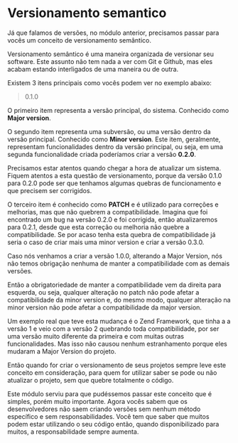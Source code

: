 # Versionamento semantico

Já que falamos de versões, no módulo anterior, precisamos passar para vocês um conceito de versionamento semântico.

Versionamento semântico é uma maneira organizada de versionar seu software. Este assunto não tem nada a ver com Git e Github, mas eles acabam estando interligados de uma maneira ou de outra.

Existem 3 itens principais como vocês podem ver no exemplo abaixo:

> 0.1.0

O primeiro item representa a versão principal, do sistema. Conhecido como **Major version**.

O segundo item representa uma subversão, ou uma versão dentro da versão principal. Conhecido como **Minor version**. Este item, geralmente, representam funcionalidades dentro da versão principal, ou seja, em uma segunda funcionalidade criada poderíamos criar a versão **0.2.0**.

Precisamos estar atentos quando chegar a hora de atualizar um sistema. Fiquem atentos a esta questão de versionamento, porque da versão 0.1.0 para 0.2.0 pode ser que tenhamos algumas quebras de funcionamento e que precisem ser corrigidos.

O terceiro item é conhecido como **PATCH** e é utilizado para correções e melhorias, mas que não quebrem a compatibilidade. Imagina que foi encontrado um bug na versão 0.2.0 e foi corrigida, então atualizaremos para 0.2.1, desde que esta correção ou melhoria não quebre a compatibilidade. Se por acaso tenha esta quebra de compatibilidade já seria o caso de criar mais uma minor version e criar a versão 0.3.0.

Caso nós venhamos a criar a versão 1.0.0, alterando a Major Version, nós não temos obrigação nenhuma de manter a compatibilidade com as demais versões.

Então a obrigatoriedade de manter a compatibilidade vem da direita para esquerda, ou seja, qualquer alteração no patch não pode afetar a compatibilidade da minor version e, do mesmo modo, qualquer alteração na minor version não pode afetar a compatibilidade da major version.

Um exemplo real que teve esta mudança é o Zend Framework, que tinha a a versão 1 e veio com a versão 2 quebrando toda compatibilidade, por ser uma versão muito diferente da primeira e com muitas outras funcionalidades. Mas isso não causou nenhum estranhamento porque eles mudaram a Major Version do projeto.

Então quando for criar o versionamento de seus projetos sempre leve este conceito em consideração, para quem for utilizar saber se pode ou não atualizar o projeto, sem que quebre totalmente o código.

Este módulo serviu para que pudéssemos passar este conceito que é simples, porém muito importante. Agora vocês sabem que os desenvolvedores não saem criando versões sem nenhum método específico e sem responsabilidades. Você tem que saber que muitos podem estar utilizando o seu código então, quando disponibilizado para muitos, a responsabilidade sempre aumenta.